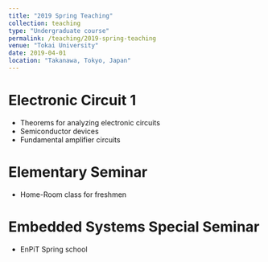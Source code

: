 ```yaml
---
title: "2019 Spring Teaching"
collection: teaching
type: "Undergraduate course"
permalink: /teaching/2019-spring-teaching
venue: "Tokai University"
date: 2019-04-01
location: "Takanawa, Tokyo, Japan"
---
```


Electronic Circuit 1
======
- Theorems for analyzing electronic circuits
- Semiconductor devices
- Fundamental amplifier circuits

Elementary Seminar
======
- Home-Room class for freshmen

Embedded Systems Special Seminar
======
- EnPiT Spring school

